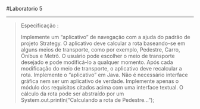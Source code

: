 #Laboratorio 5
***
> Especificação :
>
> Implemente um “aplicativo” de navegação com a ajuda do padrão de projeto Strategy. O aplicativo deve calcular a rota baseando-se em alguns meios de transporte, como por exemplo, Pedestre, Carro, Ônibus e Metrô. O usuário pode escolher o meio de transporte desejado e pode modificá-lo a qualquer momento. Após cada modificação do meio de transporte, o aplicativo deve recalcular a rota. Implemente o “aplicativo” em Java. Não é necessário interface gráfica nem ser um aplicativo de verdade. Implemente apenas o módulo dos requisitos citados acima com uma interface textual. O cálculo da rota pode ser abstraído por um System.out.println(“Calculando a rota de Pedestre…”); 
> 